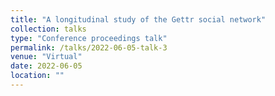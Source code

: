 ```yaml
---
title: "A longitudinal study of the Gettr social network"
collection: talks
type: "Conference proceedings talk"
permalink: /talks/2022-06-05-talk-3
venue: "Virtual"
date: 2022-06-05
location: ""
---
```

